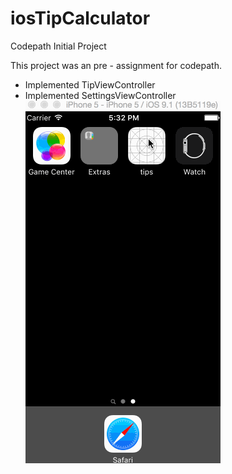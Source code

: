 # iosTipCalculator
Codepath Initial Project

This project was an pre - assignment for codepath.</br>
 - Implemented TipViewController
 - Implemented SettingsViewController
![Video Walkthrough](tipCalculator.gif)
